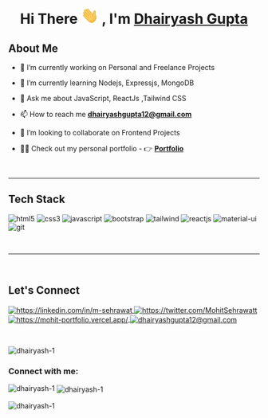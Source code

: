  <h1 align="center">
    Hi There
    <img src="https://raw.githubusercontent.com/ABSphreak/ABSphreak/master/gifs/Hi.gif" width="35">
   , I'm <a href="https://dhairyashgupta.me/" target="blank">
Dhairyash Gupta</a>
    
</h1>
  
 <h2> About Me</h2> 
 
- 🔭 I’m currently working on  Personal and Freelance Projects
  
- 🌱 I’m currently learning Nodejs, Expressjs, MongoDB
    
- 💬 Ask me about JavaScript, ReactJs ,Tailwind CSS
    
 - 📫 How to reach me **dhairyashgupta12@gmail.com**
  
- 👯 I’m looking to collaborate on Frontend Projects
    
- 👨‍💻 Check out my personal portfolio - 👉 **<a href="https://dhairyashgupta.me/" target="_blank">Portfolio</a>**
<br>
    

  

  -----

    
    
<h2>Tech Stack</h2>

<p>
    <img src="https://img.shields.io/badge/HTML5-E34F26?style=for-the-badge&logo=html5&logoColor=white" alt="html5" />
    <img src="https://img.shields.io/badge/CSS3-1572B6?style=for-the-badge&logo=css3&logoColor=white" alt="css3" />
    <img src="https://img.shields.io/badge/JavaScript-323330?style=for-the-badge&logo=javascript&logoColor=F7DF1E" alt="javascript" />
    <img src="https://img.shields.io/badge/Bootstrap-563D7C?style=for-the-badge&logo=bootstrap&logoColor=white" alt="bootstrap" />
    <img src="https://img.shields.io/badge/Tailwind_CSS-38B2AC?style=for-the-badge&logo=tailwind-css&logoColor=white" alt="tailwind" />
    <img src="https://img.shields.io/badge/React-20232A?style=for-the-badge&logo=react&logoColor=61DAFB" alt="reactjs" />
    <img src="https://img.shields.io/badge/Material%20UI-007FFF?style=for-the-badge&logo=mui&logoColor=white" alt="material-ui" />
    <img src="https://img.shields.io/badge/Git-f44d27?style=for-the-badge&logo=git&logoColor=white" alt="git" />
   
</p>
<br>


-----

<br>

  
  <h2>Let's Connect</h2>


<p align="left">
    <a href="https://www.linkedin.com/in/dhairyashgupta/">
        <img align="center" src="https://img.shields.io/badge/LinkedIn-0077B5?style=for-the-badge&logo=linkedin&logoColor=white" alt="https://linkedin.com/in/m-sehrawat" />
    </a>
    <a href="https://twitter.com/DhairyashGupta">
        <img align="center" src="https://img.shields.io/badge/Twitter-1DA1F2?style=for-the-badge&logo=twitter&logoColor=white" alt="https://twitter.com/MohitSehrawatt" />
    </a>
    <a href="https://dhairyashgupta.me/">
        <img align="center" src="https://img.shields.io/badge/Portfolio-18A303?style=for-the-badge&logo=ionic&logoColor=white" alt="https://mohit-portfolio.vercel.app/" />
    </a>
    <a title="dhairyashgupta12@gmail.com" href="mailto:dhairyashgupta12@gmail.com">
        <img align="center" src="https://img.shields.io/badge/Gmail-D14836?style=for-the-badge&logo=gmail&logoColor=white" alt="dhairyashgupta12@gmail.com" />
    </a>
</p>
<br>
<p align="left"> <img src="https://komarev.com/ghpvc/?username=dhairyash-1&label=Profile%20views&color=0e75b6&style=flat" alt="dhairyash-1" /> </p>

<h3 align="left">Connect with me:</h3>
<p align="left">
</p>

<p><img align="left" src="https://github-readme-stats.vercel.app/api/top-langs?username=dhairyash-1&show_icons=true&locale=en&layout=compact" alt="dhairyash-1" /></p>

<p>&nbsp;<img align="center" src="https://github-readme-stats.vercel.app/api?username=dhairyash-1&show_icons=true&locale=en" alt="dhairyash-1" /></p>

<p><img align="center" src="https://github-readme-streak-stats.herokuapp.com/?user=dhairyash-1&" alt="dhairyash-1" /></p>

  

